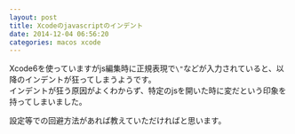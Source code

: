 ```yaml
---
layout: post
title: Xcodeのjavascriptのインデント
date: 2014-12-04 06:56:20
categories: macos xcode
---
```

<!-- {% raw %} -->
<p>Xcode6を使っていますがjs編集時に正規表現で<code>\"</code>などが入力されていると、以降のインデントが狂ってしまうようです。<br>
インデントが狂う原因がよくわからず、特定のjsを開いた時に変だという印象を持ってしまいました。</p>

<p>設定等での回避方法があれば教えていただければと思います。</p>
<!-- {% endraw %} -->
